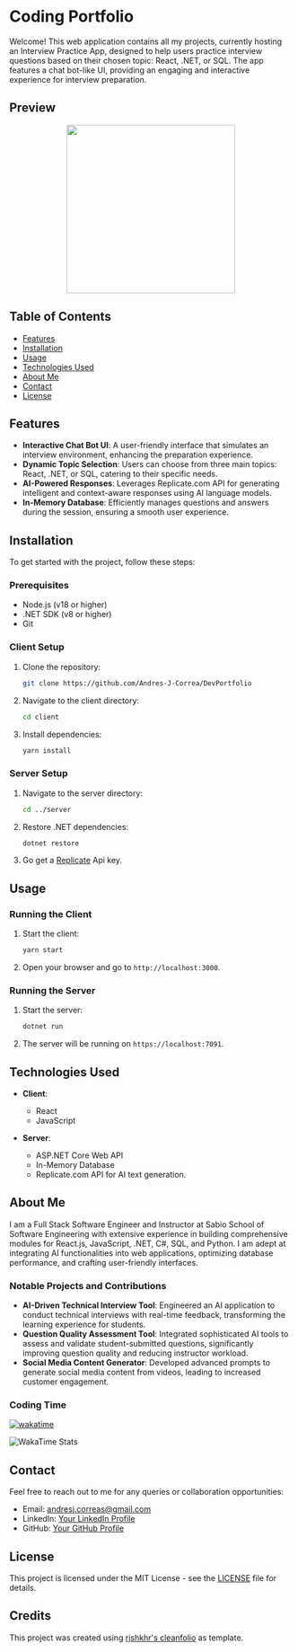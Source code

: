 # Coding Portfolio

Welcome! This web application contains all my projects, currently hosting an Interview Practice App, designed to help users practice interview questions based on their chosen topic: React, .NET, or SQL. The app features a chat bot-like UI, providing an engaging and interactive experience for interview preparation.

## Preview

<div align="center">
<a href="https://andres-j-correa.github.io/DevPortfolio">

<img height="300" src="https://media.giphy.com/media/v1.Y2lkPTc5MGI3NjExa3RvMmJ4czVna2hzbjRkMDdhbXlkdTFpOXFvdzFmMTFxaXBzbXY2ZiZlcD12MV9pbnRlcm5hbF9naWZfYnlfaWQmY3Q9Zw/cQPHTkhRtcmFswwly0/giphy.gif">
</a>
</div>

## Table of Contents

- [Features](#features)
- [Installation](#installation)
- [Usage](#usage)
- [Technologies Used](#technologies-used)
- [About Me](#about-me)
- [Contact](#contact)
- [License](#license)

## Features

- **Interactive Chat Bot UI**: A user-friendly interface that simulates an interview environment, enhancing the preparation experience.
- **Dynamic Topic Selection**: Users can choose from three main topics: React, .NET, or SQL, catering to their specific needs.
- **AI-Powered Responses**: Leverages Replicate.com API for generating intelligent and context-aware responses using AI language models.
- **In-Memory Database**: Efficiently manages questions and answers during the session, ensuring a smooth user experience.

## Installation

To get started with the project, follow these steps:

### Prerequisites

- Node.js (v18 or higher)
- .NET SDK (v8 or higher)
- Git

### Client Setup

1. Clone the repository:
   ```sh
   git clone https://github.com/Andres-J-Correa/DevPortfolio
   ```
2. Navigate to the client directory:
   ```sh
   cd client
   ```
3. Install dependencies:
   ```sh
   yarn install
   ```

### Server Setup

1. Navigate to the server directory:
   ```sh
   cd ../server
   ```
2. Restore .NET dependencies:
   ```sh
   dotnet restore
   ```
3. Go get a [Replicate](https://replicate.com/) Api key.

## Usage

### Running the Client

1. Start the client:
   ```sh
   yarn start
   ```
2. Open your browser and go to `http://localhost:3000`.

### Running the Server

1. Start the server:
   ```sh
   dotnet run
   ```
2. The server will be running on `https://localhost:7091`.

## Technologies Used

- **Client**:

  - React
  - JavaScript

- **Server**:
  - ASP.NET Core Web API
  - In-Memory Database
  - Replicate.com API for AI text generation.

## About Me

I am a Full Stack Software Engineer and Instructor at Sabio School of Software Engineering with extensive experience in building comprehensive modules for React.js, JavaScript, .NET, C#, SQL, and Python. I am adept at integrating AI functionalities into web applications, optimizing database performance, and crafting user-friendly interfaces.

### Notable Projects and Contributions

- **AI-Driven Technical Interview Tool**: Engineered an AI application to conduct technical interviews with real-time feedback, transforming the learning experience for students.
- **Question Quality Assessment Tool**: Integrated sophisticated AI tools to assess and validate student-submitted questions, significantly improving question quality and reducing instructor workload.
- **Social Media Content Generator**: Developed advanced prompts to generate social media content from videos, leading to increased customer engagement.

### Coding Time

[![wakatime](https://wakatime.com/badge/user/b7c5c2d6-968c-47f7-89ed-42fd86301a12.svg)](https://wakatime.com/@b7c5c2d6-968c-47f7-89ed-42fd86301a12)

![WakaTime Stats](https://wakatime.com/share/@Andres_Correa/df175bdb-d67e-4a73-b859-cd60e8ffe030.svg)

## Contact

Feel free to reach out to me for any queries or collaboration opportunities:

- Email: andresj.correas@gmail.com
- LinkedIn: [Your LinkedIn Profile](https://www.linkedin.com/in/andres-correa-7aa819244/)
- GitHub: [Your GitHub Profile](https://github.com/Andres-J-Correa)

## License

This project is licensed under the MIT License - see the [LICENSE](LICENSE) file for details.

## Credits

This project was created using [rjshkhr's cleanfolio](https://github.com/rjshkhr/cleanfolio) as template.
